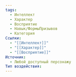 ```yaml
---
tags:
  - Интеллект
  - Характер
  - Восприятие
  - Навык/ФормыПризывов
  - Категория
Ссылки:
  - "[[Интеллект]]"
  - "[[Характер]]"
  - "[[Восприятие]]"
Источник:
  - Любой доступный персонажу
Тип воздействия:
---
```

